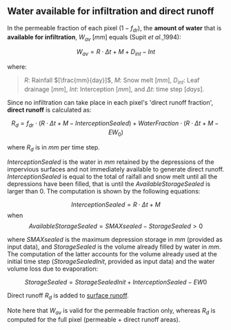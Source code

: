 ## Water available for infiltration and direct runoff

In the permeable fraction of each pixel $(1- f_{dr})$, the **amount of water** that is **available for infiltration**, $W_{av}$ $[mm]$ equals (Supit *et al.*,1994):

$$
W_{av} = R \cdot \Delta t + M + D_{int} - Int
$$

where:

 > $R$: 		Rainfall $[\frac{mm}{day}]$,
 > $M$: 	Snow melt $[mm]$,
 > $D_{int}$: 	Leaf drainage $[mm]$,
 > $Int$: 	Interception $[mm]$, and
 > $\Delta t$: 	time step $[days]$.

Since no infiltration can take place in each pixel's 'direct runoff fraction', **direct runoff** is calculated as:

$$
R_d = f_{dr} \cdot (R \cdot \Delta t + M - InterceptionSealed) + WaterFraction \cdot (R \cdot \Delta t + M - EW_0)
$$

where $R_d$ is in $mm$ per time step. 

$InterceptionSealed$ is the water in $mm$ retained by the depressions of the impervious surfaces and not immediately available to generate direct runoff. $InterceptionSealed$ is equal to the total of raifall and snow melt until all the depressions have been filled, that is until the $AvailableStorageSealed$ is larger than 0. The computation is shown by the following equations:

$$
InterceptionSealed = R \cdot \Delta t + M
$$ 
when 
$$
AvailableStorageSealed= SMAXsealed - StorageSealed > 0
$$

where $SMAXsealed$ is the maximum depression storage in $mm$ (provided as input data), and $StorageSealed$ is the volume already filled by water in $mm$. The computation of the latter accounts for the volume already used at the initial time step ($StorageSealedInit$, provided as input data) and the water volume loss due to evaporation:

$$
StorageSealed = StorageSealedInit + InterceptionSealed - EW0
$$

Direct runoff $R_d$ is added to [surface runoff](https://ec-jrc.github.io/lisflood-model/2_14_stdLISFLOOD_surface-runnoff-routing/).  

Note here that $W_{av}$ is valid for the permeable fraction only, whereas $R_d$ is computed for the full pixel (permeable + direct runoff areas).

